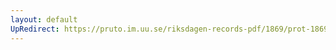 ```yaml
---
layout: default
UpRedirect: https://pruto.im.uu.se/riksdagen-records-pdf/1869/prot-1869--ak--203/prot-1869--ak--203_001.pdf
---
```

